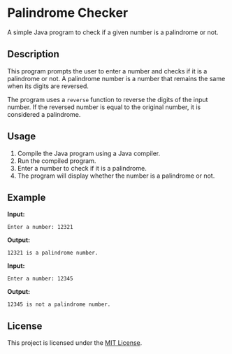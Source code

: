 <h1>Palindrome Checker</h1>
  <p>A simple Java program to check if a given number is a palindrome or not.</p>

  <h2>Description</h2>
  <p>This program prompts the user to enter a number and checks if it is a palindrome or not. A palindrome number is a number that remains the same when its digits are reversed.</p>
  <p>The program uses a <code>reverse</code> function to reverse the digits of the input number. If the reversed number is equal to the original number, it is considered a palindrome.</p>

  <h2>Usage</h2>
  <ol>
    <li>Compile the Java program using a Java compiler.</li>
    <li>Run the compiled program.</li>
    <li>Enter a number to check if it is a palindrome.</li>
    <li>The program will display whether the number is a palindrome or not.</li>
  </ol>

  <h2>Example</h2>
  <p><strong>Input:</strong></p>
  <pre><code>Enter a number: 12321</code></pre>
  <p><strong>Output:</strong></p>
  <pre><code>12321 is a palindrome number.</code></pre>

  <p><strong>Input:</strong></p>
  <pre><code>Enter a number: 12345</code></pre>
  <p><strong>Output:</strong></p>
  <pre><code>12345 is not a palindrome number.</code></pre>

  <h2>License</h2>
  <p>This project is licensed under the <a href="LICENSE">MIT License</a>.</p>
